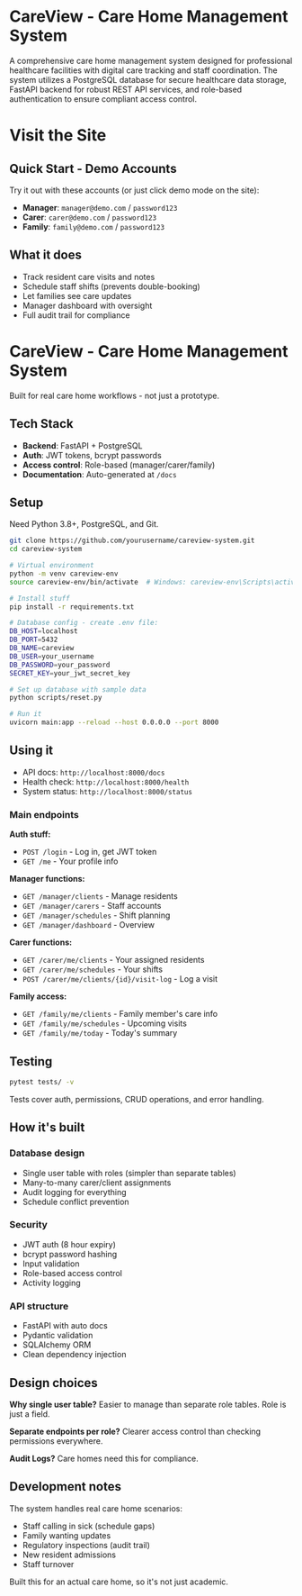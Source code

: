 # CareView - Care Home Management System

A comprehensive care home management system designed for professional healthcare facilities with digital care
tracking and staff coordination. The system utilizes a PostgreSQL database for secure healthcare data storage,
FastAPI backend for robust REST API services, and role-based authentication to ensure compliant access control.


# Visit the Site
<link>



## Quick Start - Demo Accounts

Try it out with these accounts (or just click demo mode on the site):
- **Manager**: `manager@demo.com` / `password123`
- **Carer**: `carer@demo.com` / `password123`  
- **Family**: `family@demo.com` / `password123`

## What it does

- Track resident care visits and notes
- Schedule staff shifts (prevents double-booking) 
- Let families see care updates
- Manager dashboard with oversight
- Full audit trail for compliance
# CareView - Care Home Management System

Built for real care home workflows - not just a prototype.

## Tech Stack

- **Backend**: FastAPI + PostgreSQL 
- **Auth**: JWT tokens, bcrypt passwords
- **Access control**: Role-based (manager/carer/family)
- **Documentation**: Auto-generated at `/docs`

## Setup

Need Python 3.8+, PostgreSQL, and Git.

```bash
git clone https://github.com/yourusername/careview-system.git
cd careview-system

# Virtual environment
python -m venv careview-env
source careview-env/bin/activate  # Windows: careview-env\Scripts\activate

# Install stuff
pip install -r requirements.txt

# Database config - create .env file:
DB_HOST=localhost
DB_PORT=5432
DB_NAME=careview
DB_USER=your_username
DB_PASSWORD=your_password
SECRET_KEY=your_jwt_secret_key

# Set up database with sample data
python scripts/reset.py

# Run it
uvicorn main:app --reload --host 0.0.0.0 --port 8000
```

## Using it

- API docs: `http://localhost:8000/docs`
- Health check: `http://localhost:8000/health`
- System status: `http://localhost:8000/status`

### Main endpoints

**Auth stuff:**
- `POST /login` - Log in, get JWT token
- `GET /me` - Your profile info

**Manager functions:**
- `GET /manager/clients` - Manage residents
- `GET /manager/carers` - Staff accounts
- `GET /manager/schedules` - Shift planning
- `GET /manager/dashboard` - Overview

**Carer functions:**
- `GET /carer/me/clients` - Your assigned residents
- `GET /carer/me/schedules` - Your shifts
- `POST /carer/me/clients/{id}/visit-log` - Log a visit

**Family access:**
- `GET /family/me/clients` - Family member's care info
- `GET /family/me/schedules` - Upcoming visits
- `GET /family/me/today` - Today's summary

## Testing

```bash
pytest tests/ -v
```

Tests cover auth, permissions, CRUD operations, and error handling.

## How it's built

### Database design
- Single user table with roles (simpler than separate tables)
- Many-to-many carer/client assignments  
- Audit logging for everything
- Schedule conflict prevention

### Security
- JWT auth (8 hour expiry)
- bcrypt password hashing
- Input validation
- Role-based access control
- Activity logging

### API structure
- FastAPI with auto docs
- Pydantic validation
- SQLAlchemy ORM
- Clean dependency injection

## Design choices

**Why single user table?** Easier to manage than separate role tables. Role is just a field.

**Separate endpoints per role?** Clearer access control than checking permissions everywhere.

**Audit Logs?** Care homes need this for compliance.

## Development notes

The system handles real care home scenarios:
- Staff calling in sick (schedule gaps)
- Family wanting updates
- Regulatory inspections (audit trail)
- New resident admissions
- Staff turnover

Built this for an actual care home, so it's not just academic.